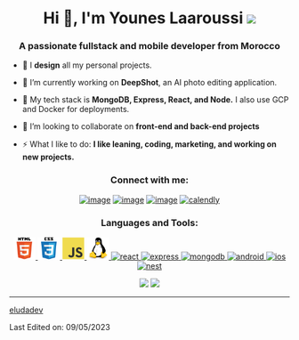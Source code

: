 <h1 align="center">Hi 👋, I'm Younes Laaroussi <img height="40" src="https://emoji.gg/assets/emoji/7333-parrotdance.gif"></h1>
<h3 align="center">A passionate fullstack and mobile developer from Morocco</h3>

- 💅 I **design** all my personal projects.

- 🔭 I’m currently working on **DeepShot**, an AI photo editing application.

- 🌱 My tech stack is **MongoDB, Express, React, and Node.** I also use GCP and Docker for deployments.

- 👯 I’m looking to collaborate on **front-end and back-end projects**

- ⚡ What I like to do: **I like leaning, coding, marketing, and working on new projects.**

<h3 align="center">Connect with me:</h3>
<div align="center">

[![image](https://img.shields.io/badge/LinkedIn-0077B5?style=for-the-badge&logo=linkedin&logoColor=white)](https://www.linkedin.com/in/eludadev/)
[![image](https://img.shields.io/badge/Twitter-1DA1F2?style=for-the-badge&logo=twitter&logoColor=white)](https://twitter.com/eludadev)
[![image](https://img.shields.io/badge/Gmail-D14836?style=for-the-badge&logo=gmail&logoColor=white)](mailto:hello@eluda.dev)
<a href="https://calendly.com/eludadev/30min" target="_blank">
<img src="https://encrypted-tbn0.gstatic.com/images?q=tbn:ANd9GcTnm5S2NWKYca7NtqPnjhejb1k7dwt-NsYDYTyvGUj-P_Pm4_79HHE7EZPbzvJgarpu_Q&usqp=CAU" alt="calendly" height="28"/>
</a>

</div>

<h3 align="center">Languages and Tools:</h3>

<p align="center"> 
  <a href="https://www.w3.org/html/" target="_blank"> 
    <img src="https://raw.githubusercontent.com/devicons/devicon/master/icons/html5/html5-original-wordmark.svg" alt="html5" width="40" height="40"/> 
  </a>
  <a href="https://www.w3schools.com/css/" target="_blank"> 
    <img src="https://raw.githubusercontent.com/devicons/devicon/master/icons/css3/css3-original-wordmark.svg" alt="css3" width="40" height="40"/> 
  </a> 
  <a href="https://developer.mozilla.org/en-US/docs/Web/JavaScript" target="_blank"> 
    <img src="https://raw.githubusercontent.com/devicons/devicon/master/icons/javascript/javascript-original.svg" alt="javascript" width="40" height="40"/> 
  </a> 
  <a href="https://www.linux.org/" target="_blank"> 
    <img src="https://raw.githubusercontent.com/devicons/devicon/master/icons/linux/linux-original.svg" alt="linux" width="40" height="40"/> 
  </a> 
  <a href="https://react.dev/" target="_blank"> 
    <img src="https://cdn.jsdelivr.net/gh/devicons/devicon/icons/react/react-original.svg" width="40" height="40" alt="react" />
  </a>
   <a href="https://expressjs.com/" target="_blank"> 
    <img src="https://cdn.jsdelivr.net/gh/devicons/devicon/icons/express/express-original.svg" width="40" height="40" alt="express" />
  </a>
   <a href="https://www.mongodb.com/" target="_blank"> 
    <img src="https://cdn.jsdelivr.net/gh/devicons/devicon/icons/mongodb/mongodb-original.svg" width="40" height="40" alt="mongodb" />
  </a>
   <a href="https://developer.android.com/" target="_blank"> 
     <img src="https://cdn.jsdelivr.net/gh/devicons/devicon/icons/android/android-original.svg" width="40" height="40" alt="android" />
  </a>
   <a href="https://developer.apple.com/" target="_blank"> 
     <img src="https://cdn.jsdelivr.net/gh/devicons/devicon/icons/apple/apple-original.svg" width="40" height="40" alt="ios" />
  </a>    
   <a href="https://nestjs.com/" target="_blank"> 
     <img src="https://cdn.jsdelivr.net/gh/devicons/devicon/icons/nestjs/nestjs-plain.svg" width="40" height="40" alt="nest" />
  </a>    
</p>

<p align= "center">
  <img height= "150" src="https://github-readme-stats.vercel.app/api?username=eludadev&theme=react&show_icons=true&include_all_commits=true" />
  <img height= "150" src="https://github-readme-stats.vercel.app/api/top-langs/?username=eludadev&theme=react&layout=compact" />
</p>

---

[eludadev](https://github.com/eludadev)

Last Edited on: 09/05/2023

